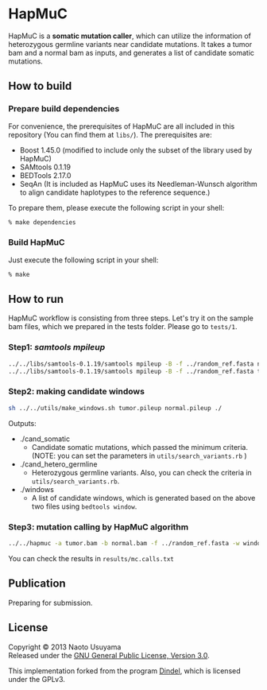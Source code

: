 HapMuC
======================
HapMuC is a **somatic mutation caller**, which can utilize the information of heterozygous germline variants near candidate mutations. It takes a tumor bam and a normal bam as inputs, and generates a list of candidate somatic mutations.

How to build
----------
### Prepare build dependencies ###
For convenience, the prerequisites of HapMuC are all included in this repository (You can find them at `libs/`). The prerequisites are:
* Boost 1.45.0 (modified to include only the subset of the library used by HapMuC)
* SAMtools 0.1.19
* BEDTools 2.17.0
* SeqAn (It is included as HapMuC uses its Needleman-Wunsch algorithm to align candidate haplotypes to the reference sequence.)

To prepare them, please execute the following script in your shell:
```sh
% make dependencies
```

### Build HapMuC ###

Just execute the following script in your shell:
```sh
% make
```

How to run
----------
HapMuC workflow is consisting from three steps. Let's try it on the sample bam files, which we prepared in the tests folder.
Please go to `tests/1`.
### Step1: _samtools mpileup_ ###
```sh
../../libs/samtools-0.1.19/samtools mpileup -B -f ../random_ref.fasta normal.bam > normal.pileup
../../libs/samtools-0.1.19/samtools mpileup -B -f ../random_ref.fasta tumor.bam > tumor.pileup
```
### Step2: making candidate windows ###
```sh
sh ../../utils/make_windows.sh tumor.pileup normal.pileup ./
```
Outputs:
* ./cand_somatic
    * Candidate somatic mutations, which passed the minimum criteria. (NOTE: you can set the parameters in `utils/search_variants.rb` )
* ./cand_hetero_germline
    * Heterozygous germline variants. Also, you can check the criteria in `utils/search_variants.rb`.
* ./windows
    * A list of candidate windows, which is generated based on the above two files using `bedtools window`.

### Step3: mutation calling by HapMuC algorithm ###
```sh
../../hapmuc -a tumor.bam -b normal.bam -f ../random_ref.fasta -w windows -o result/mc
```
You can check the results in `results/mc.calls.txt`

Publication
----------
Preparing for submission.

License
----------
Copyright &copy; 2013 Naoto Usuyama  
Released under the [GNU General Public License, Version 3.0][GPL].

This implementation forked from the program [Dindel][dindel], which is licensed under the GPLv3.  

[GPL]: http://www.gnu.org/licenses/gpl.html
[dindel]: http://www.sanger.ac.uk/resources/software/dindel/

